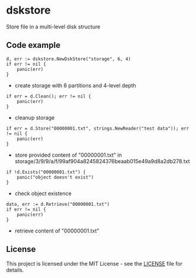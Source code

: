 # dskstore
Store file in a multi-level disk structure

## Code example

```
d, err := dskstore.NewDskStore("storage", 6, 4)
if err != nil {
    panic(err)
}
```
- create storage with 6 partitions and 4-level depth

```
if err = d.Clean(); err != nil {
    panic(err)
}
```
- cleanup storage

```
if err = d.Store("00000001.txt", strings.NewReader("test data")); err != nil {
    panic(err)
}
```
- store provided content of "00000001.txt" in storage/3/9/9/a/f/99af904a8245824376beaab015e49a9d8a2db278.txt

```
if !d.Exists("00000001.txt") {
    panic("object doesn't exist")
}
```
- check object existence

```
data, err := d.Retrieve("00000001.txt")
if err != nil {
    panic(err)
}
```
- retrieve content of "00000001.txt"

## License

This project is licensed under the MIT License - see the
[LICENSE](https://github.com/pietro-a/dskstore/blob/master/LICENSE)
file for details.

